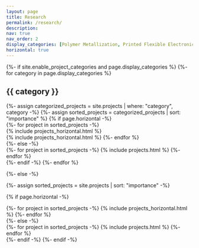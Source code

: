 ```yaml
---
layout: page
title: Research
permalink: /research/
description: 
nav: true
nav_order: 2
display_categories: [Polymer Metallization, Printed Flexible Electronics, Energy Devices, Spray Modeling, Deneme]
horizontal: true
---
```


<!-- pages/projects.md -->
<div class="projects">
{%- if site.enable_project_categories and page.display_categories %}
  <!-- Display categorized projects -->
  {%- for category in page.display_categories %}
  <h2 class="category">{{ category }}</h2>
  {%- assign categorized_projects = site.projects | where: "category", category -%}
  {%- assign sorted_projects = categorized_projects | sort: "importance" %}
  <!-- Generate cards for each project -->
  {% if page.horizontal -%}
  <div class="container">
  <div class="row row-cols-1">
    {%- for project in sorted_projects -%}
    <div class="col-md-3"> <!-- Adjust the width of the first column here -->
      {% include projects_horizontal.html %}
    </div>
    <div class="col-md-9"> <!-- Adjust the width of the second column here -->
      {% include projects_horizontal.html %}
      {%- endfor %}
    </div>    
  </div>
{%- else -%}
<div class="grid">
  {%- for project in sorted_projects -%}
    {% include projects.html %}
  {%- endfor %}
</div>
{%- endif -%}
{%- endfor %}
  <!--
  <div class="container">
    <div class="row row-cols-1">    
    {%- for project in sorted_projects -%} 
    {% include projects_horizontal.html %}
    {%- endfor %}
    </div>
  </div>
  {%- else -%}
  <div class="grid">
    {%- for project in sorted_projects -%}
      {% include projects.html %}
    {%- endfor %}
  </div>
  {%- endif -%}
  {% endfor %} --> 

{%- else -%}
<!-- Display projects without categories -->
  {%- assign sorted_projects = site.projects | sort: "importance" -%}
  <!-- Generate cards for each project -->
  {% if page.horizontal -%}
  <div class="container">
    <div class="row row-cols-1">
    {%- for project in sorted_projects -%}
      {% include projects_horizontal.html %}
    {%- endfor %}
    </div>
  </div>
  {%- else -%}
  <div class="grid">
    {%- for project in sorted_projects -%}
      {% include projects.html %}
    {%- endfor %}
  </div>
  {%- endif -%}
{%- endif -%}
</div>
